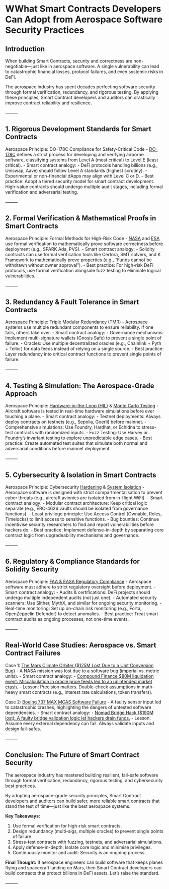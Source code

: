 # WWhat Smart Contracts Developers Can Adopt from Aerospace Software Security Practices

## Introduction

When building Smart Contracts, security and correctness are non-negotiable—just like in aerospace software. A single vulnerability can lead to catastrophic financial losses, protocol failures, and even systemic risks in DeFi.

The aerospace industry has spent decades perfecting software security through formal verification, redundancy, and rigorous testing. By applying these principles, Smart Contract developers and auditors can drastically improve contract reliability and resilience.

⸻

## 1. Rigorous Development Standards for Smart Contracts

Aerospace Principle: DO-178C Compliance for Safety-Critical Code
	-	[DO-178C](https://www.perforce.com/blog/alm/do-178c-compliance-best-practices) defines a strict process for developing and verifying airborne software, classifying systems from Level A (most critical) to Level E (least critical).
	-	Smart contract analogy:
  	-	DeFi protocols handling billions (e.g., Uniswap, Aave) should follow Level A standards (highest scrutiny).
  	-	Experimental or non-financial dApps may align with Level C or D.
  	-	Best practice: Adopt a tiered security model for smart contract development. High-value contracts should undergo multiple audit stages, including formal verification and adversarial testing.

⸻

## 2. Formal Verification & Mathematical Proofs in Smart Contracts

Aerospace Principle: Formal Methods for High-Risk Code
	-	[NASA](https://shemesh.larc.nasa.gov/fm/fm-what.html) and [ESA](https://indico.esa.int/event/386/contributions/6295/attachments/4290/6400/1425%20-%20formal%20verification%20of%20space%20systems%20designed%20with%20taste.PDF) use formal verification to mathematically prove software correctness before deployment (e.g., SPARK Ada, PVS).
	-	Smart contract analogy:
  	-	Solidity contracts can use formal verification tools like Certora, SMT solvers, and K Framework to mathematically prove properties (e.g., “Funds cannot be withdrawn without owner approval”).
  	-	Best practice: For high-risk DeFi protocols, use formal verification alongside fuzz testing to eliminate logical vulnerabilities.

⸻

## 3. Redundancy & Fault Tolerance in Smart Contracts

Aerospace Principle: [Triple Modular Redundancy (TMR)](https://www.atlantis-press.com/article/125995009.pdf)
	-	Aerospace systems use multiple redundant components to ensure reliability. If one fails, others take over.
	-	Smart contract analogy:
  	-	Governance mechanisms: Implement multi-signature wallets (Gnosis Safe) to prevent a single point of failure.
  	-	Oracles: Use multiple decentralized oracles (e.g., Chainlink + Pyth + Tellor) for data feeds instead of relying on a single source.
  	-	Best practice: Layer redundancy into critical contract functions to prevent single points of failure.

⸻

## 4. Testing & Simulation: The Aerospace-Grade Approach

Aerospace Principle: [Hardware-in-the-Loop (HIL)](https://uk.mathworks.com/discovery/hardware-in-the-loop-hil.html) & [Monte Carlo Testing](https://ntrs.nasa.gov/api/citations/20080006640/downloads/20080006640.pdf)
	-	Aircraft software is tested in real-time hardware simulations before ever touching a plane.
	-	Smart contract analogy:
  	-	Testnet deployments: Always deploy contracts on testnets (e.g., Sepolia, Goerli) before mainnet.
  	-	Comprehensive simulations: Use Foundry, Hardhat, or Echidna to stress-test contracts with randomized inputs.
  	-	Fuzz Testing: Use Harvey or Foundry’s invariant testing to explore unpredictable edge cases.
  	-	Best practice: Create automated test suites that simulate both normal and adversarial conditions before mainnet deployment.

⸻

## 5. Cybersecurity & Isolation in Smart Contracts

Aerospace Principle: Cybersecurity [Hardening](https://aerospace.org/sites/default/files/2022-07/DistroA-TOR-2021-01333-Cybersecurity%20Protections%20for%20Spacecraft--A%20Threat%20Based%20Approach.pdf) & [System Isolation](https://www.modusadvanced.com/resources/blog/5-considerations-for-emi-shielding-in-aircraft-applications)
	-	Aerospace software is designed with strict compartmentalisation to prevent cyber threats (e.g., aircraft avionics are isolated from in-flight WiFi).
	-	Smart contract analogy:
  	-	Modular contract architecture: Keep critical logic separate (e.g., ERC-4626 vaults should be isolated from governance functions).
  	-	Least privilege principle: Use Access Control (Ownable, Roles, Timelocks) to limit access to sensitive functions.
  	-	Bug bounties: Continue incentivise security researchers to find and report vulnerabilities before hackers do.
  	-	Best practice: Implement defense-in-depth by separating core contract logic from upgradeability mechanisms and governance.

⸻

## 6. Regulatory & Compliance Standards for Solidity Security

Aerospace Principle: [FAA & EASA Regulatory Compliance](https://www.faa.gov/sites/faa.gov/files/regulations_policies/rulemaking/FAAandEASA.pdf)
	-	Aerospace software must adhere to strict regulatory oversight before deployment.
	-	Smart contract analogy:
  	-	Audits & certifications: DeFi projects should undergo multiple independent audits (not just one).
  	-	Automated security scanners: Use Slither, MythX, and similar for ongoing security monitoring.
  	-	Real-time monitoring: Set up on-chain risk monitoring (e.g., Forta, OpenZeppelin Defender) to detect anomalies.
  	-	Best practice: Treat smart contract audits as ongoing processes, not one-time events.

⸻

## Real-World Case Studies: Aerospace vs. Smart Contract Failures

Case 1: [The Mars Climate Orbiter ($125M Lost Due to a Unit Conversion Bug)](https://en.wikipedia.org/wiki/Mars_Climate_Orbiter)
	-	A NASA mission was lost due to a software bug (imperial vs. metric units).
	-	Smart contract analogy:
  	-	[Compound Finance $80M liquidation event: Miscalculation in oracle price feeds led to an unintended market crash.](https://exponential.fi/blog/demystifying-defi-lending-and-money-markets-vol-i#b04be617e72948c99353fc55e2c3269d)
  	-	Lesson: Precision matters. Double-check assumptions in math-heavy smart contracts (e.g., interest rate calculations, token transfers).

Case 2: [Boeing 737 MAX MCAS Software Failure](https://en.wikipedia.org/wiki/Boeing_737_MAX_groundings)
	-	A faulty sensor input led to catastrophic crashes, highlighting the dangers of untested software dependencies.
	-	Smart contract analogy:
  	-	[Nomad Bridge Hack ($190M lost): A faulty bridge validation logic let hackers drain funds.](https://www.halborn.com/blog/post/the-nomad-bridge-hack-a-deeper-dive)
  	-	Lesson: Assume every external dependency can fail. Always validate inputs and design fail-safes.

⸻

## Conclusion: The Future of Smart Contract Security

The aerospace industry has mastered building resilient, fail-safe software through formal verification, redundancy, rigorous testing, and cybersecurity best practices.

By adopting aerospace-grade security principles, Smart Contract developers and auditors can build safer, more reliable smart contracts that stand the test of time—just like the best aerospace systems.

**Key Takeaways:**

1. Use formal verification for high-risk smart contracts.
2. Design redundancy (multi-sigs, multiple oracles) to prevent single points of failure.
3. Stress-test contracts with fuzzing, testnets, and adversarial simulations.
4. Apply defense-in-depth: Isolate core logic and minimise privileges.
5. Continuously monitor and audit: Security is an ongoing process.

**Final Thought:**
If aerospace engineers can build software that keeps planes flying and spacecraft landing on Mars, then Smart Contract developers can build contracts that protect billions in DeFi assets. Let’s raise the standard.

⸻
